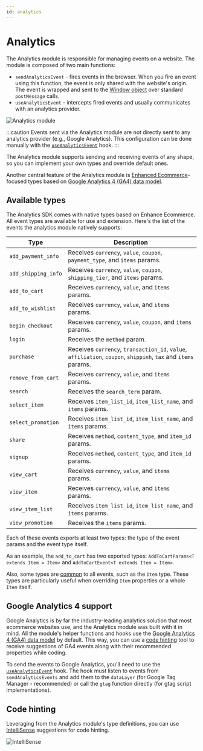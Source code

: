 ```yaml
---
id: analytics
---
```


# Analytics

The Analytics module is responsible for managing events on a website. The module is composed of two main functions:

- `sendAnalyticsEvent` - fires events in the browser. When you fire an event using this function, the event is only shared with the website's origin. The event is wrapped and sent to the [Window object](https://developer.mozilla.org/en-US/docs/Web/API/Window) over standard `postMessage` calls. 
- `useAnalyticsEvent` - intercepts fired events and usually communicates with an analytics provider.

![Analytics module](https://vtexhelp.vtexassets.com/assets/docs/src/analyticsmodule___37ad6fdb1e969835206b6d4b91461529.png)

:::caution
Events sent via the Analytics module are not directly sent to any analytics provider (e.g., Google Analytics). This configuration can be done manually with the [`useAnalyticsEvent`](/reference/sdk/analytics/useAnalyticsEvent) hook.
:::

The Analytics module supports sending and receiving events of any shape, so you can implement your own types and override default ones.

Another central feature of the Analytics module is [Enhanced Ecommerce](https://support.google.com/tagmanager/answer/6107169)-focused types based on [Google Analytics 4 (GA4) data model](https://developers.google.com/analytics/devguides/collection/ga4/reference/events).

## Available types

The Analytics SDK comes with native types based on Enhance Ecommerce. All event types are available for use and extension. Here's the list of the events the analytics module natively supports: 

|Type|Description|
|------------------|-----------------|
|`add_payment_info`|Receives `currency`, `value`, `coupon`, `payment_type`, and `items` params.|
|`add_shipping_info`|Receives `currency`, `value`, `coupon`, `shipping_tier`, and `items` params.|
|`add_to_cart`|Receives `currency`, `value`, and `items` params.|
|`add_to_wishlist`|Receives `currency`, `value`, and `items` params.|
|`begin_checkout`|Receives `currency`, `value`, `coupon`, and `items` params.|
|`login`|Receives the `method` param.|
|`purchase`|Receives `currency`, `transaction_id`, `value`, `affiliation`, `coupon`, `shippinh`, `tax` and `items` params.|
|`remove_from_cart`|Receives `currency`, `value`, and `items` params.|
|`search`|Receives the `search_term` param.|
|`select_item`|Receives `item_list_id`, `item_list_name`, and `items` params.|
|`select_promotion`|Receives `item_list_id`, `item_list_name`, and `items` params.|
|`share`|Receives `method`, `content_type`, and `item_id` params.|
|`signup`|Receives `method`, `content_type`, and `item_id` params.|
|`view_cart`|Receives `currency`, `value`, and `items` params.|
|`view_item`|Receives `currency`, `value`, and `items` params.|
|`view_item_list`|Receives `item_list_id`, `item_list_name`, and `items` params.|
|`view_promotion`|Receives the `items` params.|

Each of these events exports at least two types: the type of the event params and the event type itself.

As an example, the `add_to_cart` has two exported types: `AddToCartParams<T extends Item = Item>` and `AddToCartEvent<T extends Item = Item>`.

Also, some types are [common](https://github.com/vtex/faststore/blob/main/packages/sdk/src/analytics/events/common.ts) to all events, such as the `Item` type. These types are particularly useful when overriding `Item` properties or a whole `Item` itself.

## Google Analytics 4 support

Google Analytics is by far the industry-leading analytics solution that most ecommerce websites use, and the Analytics module was built with it in mind. All the module's helper functions and hooks use the [Google Analytics 4 (GA4) data model](https://developers.google.com/analytics/devguides/collection/ga4/reference/events) by default. This way, you can use a [code hinting](#code-hinting) tool to receive suggestions of GA4 events along with their recommended properties while coding.

To send the events to Google Analytics, you'll need to use the [`useAnalyticsEvent`](/reference/sdk/analytics/useAnalyticsEvent) hook. The hook must listen to events from `sendAnalyticsEvents` and add them to the `dataLayer` (for Google Tag Manager - recommended) or call the `gtag` function directly (for gtag script implementations).

## Code hinting

Leveraging from the Analytics module's type definitions, you can use [IntelliSense](https://code.visualstudio.com/docs/editor/intellisense) suggestions for code hinting.

![IntelliSense](https://vtexhelp.vtexassets.com/assets/docs/src/intellisense___9ad25b66da6ed2e1bc14e26d09baa40e.png)